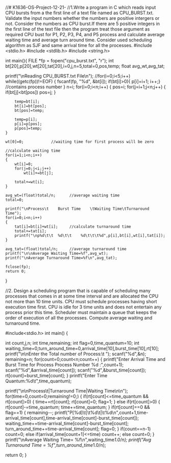 //# K1636-OS-Project-12-21-
//1.Write a program in C which reads input CPU bursts from a the first line of a text file named as CPU_BURST.txt. Validate the input numbers whether the numbers are positive intergers or not. Consider the numbers as CPU burst.If there are 5 positive integers in the first line of the text file then the program treat those argument as required CPU bust for P1, P2, P3, P4, and P5 process and calculate average waiting time and average turn around time. Consider used scheduling algorithm as SJF and same arrival time for all the processes.
#include <stdio.h>
#include <stdlib.h>
#include <string.h>

int main(){
FILE *fp = fopen("cpu_burst.txt", "r");
 int bt[20],p[20],wt[20],tat[20],i=0,j,n=5,total=0,pos,temp;
    float avg_wt,avg_tat;


 printf("\nReading CPU_BURST.txt File\n");
    //for(i=0;i<5;i++)
    while((getc(fp))!=EOF)
    {
        fscanf(fp, "%d", &bt[i]);
          if(bt[i]>0){
        p[i]=i+1;  i++;}         //contains process number
    }
    n=i;
for(i=0;i<n;i++)
    {
        pos=i;
        for(j=i+1;j<n;j++)
        {
            if(bt[j]<bt[pos])
                pos=j;
        }

        temp=bt[i];
        bt[i]=bt[pos];
        bt[pos]=temp;

        temp=p[i];
        p[i]=p[pos];
        p[pos]=temp;
    }

    wt[0]=0;            //waiting time for first process will be zero

    //calculate waiting time
    for(i=1;i<n;i++)
    {
        wt[i]=0;
        for(j=0;j<i;j++)
            wt[i]+=bt[j];

        total+=wt[i];
    }

    avg_wt=(float)total/n;      //average waiting time
    total=0;

    printf("\nProcess\t    Burst Time    \tWaiting Time\tTurnaround Time");
    for(i=0;i<n;i++)
    {
        tat[i]=bt[i]+wt[i];     //calculate turnaround time
        total+=tat[i];
        printf("\np%d\t\t  %d\t\t    %d\t\t\t%d",p[i],bt[i],wt[i],tat[i]);
    }

    avg_tat=(float)total/n;     //average turnaround time
    printf("\n\nAverage Waiting Time=%f",avg_wt);
    printf("\nAverage Turnaround Time=%f\n",avg_tat);

    fclose(fp);
    return 0;
}


//2. Design a scheduling program that is capable of scheduling many processes that comes in
at some time interval and are allocated the CPU not more than 10 time units. CPU must
schedule processes having short execution time first. CPU is idle for 3 time units and
does not entertain any process prior this time. Scheduler must maintain a queue that
keeps the order of execution of all the processes. Compute average waiting and
turnaround time.

#include<stdio.h> 
int main() 
{ 
 
  int count,j,n;
  int time,remaining;
  int flag=0,time_quantum=10; 
  int waiting_time=0,turn_around_time=0,arrival_time[10],burst_time[10],rt[10]; 
  printf("\n\nEnter the Total number of Process:\t "); 
  scanf("%d",&n); 
  remaining=n; 
  for(count=0;count<n;count++) 
  { 
    printf("Enter Arrival Time and Burst Time for Process Process Number %d :",count+1); 
    scanf("%d",&arrival_time[count]); 
    scanf("%d",&burst_time[count]); 
    rt[count]=burst_time[count]; 
  } 
  printf("Enter Time Quantum:%d\t",time_quantum); 
 
  printf("\n\nProcess\t|Turnaround Time|Waiting Time\n\n"); 
  for(time=0,count=0;remaining!=0;) 
  { 
    if(rt[count]<=time_quantum && rt[count]>0) 
    { 
      time+=rt[count]; 
      rt[count]=0; 
      flag=1; 
    } 
    else if(rt[count]>0) 
    { 
      rt[count]-=time_quantum; 
      time+=time_quantum; 
    } 
    if(rt[count]==0 && flag==1) 
    { 
      remaining--; 
      printf("P[%d]\t|\t%d\t|\t%d\n",count+1,time-arrival_time[count],time-arrival_time[count]-burst_time[count]); 
      waiting_time+=time-arrival_time[count]-burst_time[count]; 
      turn_around_time+=time-arrival_time[count]; 
      flag=0; 
    } 
    if(count==n-1) 
      count=0; 
    else if(arrival_time[count+1]<=time) 
      count++; 
    else 
      count=0; 
  } 
  printf("\nAverage Waiting Time= %f\n",waiting_time*1.0/n); 
  printf("Avg Turnaround Time = %f",turn_around_time*1.0/n); 
  
  return 0; 
}


   
